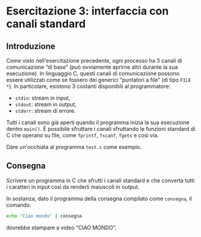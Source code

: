 # Esercitazione 3: interfaccia con canali standard

## Introduzione

Come visto nell'esercitazione precedente, ogni processo ha 3 canali di comunicazione “di base” (può ovviamente aprirne altri durante la sua esecuzione).
In linguaggio&nbsp;C, questi canali di comunicazione possono essere utilizzati come se fossero dei generici “puntatori a file” (di tipo `FILE *`).
In particolare, esistono 3&nbsp;costanti disponibili al programmatore:

* `stdin`: stream in input,
* `stdout`: stream in output,
* `stderr`: stream di errore.

Tutti i canali sono già aperti quando il programma inizia la sua esecuzione dentro `main()`.
È possibile sfruttare i canali sfruttando le funzioni standard di C che operano su file, come `fprintf`, `fscanf`, `fgets` e così via.

Dare un'occhiata al programma `test.c` come esempio.

## Consegna

Scrivere un programma in C che sfrutti i canali standard e che converta tutti i caratteri in input così da renderli maiuscoli in output.

In sostanza, dato il programma della consegna compilato come `consegna`, il comando:

```bash
echo "Ciao mondo" | consegna
```

dovrebbe stampare a video “CIAO MONDO”.
